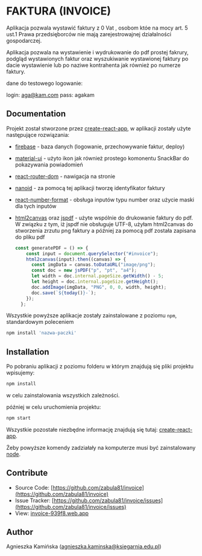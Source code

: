# FAKTURA (INVOICE)

Aplikacja pozwala wystawić faktury z 0 Vat , osobom któe na mocy art. 5 ust.1 Prawa przedsięborców nie mają zarejestrowajnej działalności gospodarczej.

Aplikacja pozwala na wystawienie i wydrukowanie do pdf prostej fakrury, podgląd wystawionych faktur oraz wyszukiwanie wystawionej faktury po dacie wystawienie lub po naziwe kontrahenta jak również po numerze faktury.

dane do testowego logowanie:

login: aga@kam.com
pass: agakam

## Documentation

Projekt został stworzone przez [create-react-app](https://github.com/facebook/create-react-app), w aplikacji zostały użyte następujące rozwiązania:

* [firebase](https://www.npmjs.com/package/firebase) - baza danych (logowanie, przechowywanie faktur, deploy)
* [material-ui](https://material-ui.com/) - użyto ikon jak również prostego komonentu SnackBar do pokazywania powiadomień
* [react-router-dom](https://reactrouter.com/web/guides/quick-start) - nawigacja na stronie
* [nanoid](https://www.npmjs.com/package/nanoid) - za pomocą tej aplikacji tworzę identyfikator faktury
* [react-number-format](https://www.npmjs.com/package/react-number-format) - obsługa inputów typu number oraz użycie maski dla tych inputów
* [html2canvas](https://www.npmjs.com/package/html2canvas) oraz [jspdf](https://www.npmjs.com/package/jspdf) - użyte wspólnie do drukowanie faktury do pdf. W związku z tym, iż jspdf nie obsługuje UTF-8, użyłam html2canvas do stworzenia zrzutu png faktury a później za pomocą pdf została zapisana do pliku pdf
  
  ```javascript
  const generatePDF = () => {
      const input = document.querySelector("#invoice");
      html2canvas(input).then((canvas) => {
        const imgData = canvas.toDataURL("image/png");
        const doc = new jsPDF("p", "pt", "a4");
        let width = doc.internal.pageSize.getWidth() - 5;
        let height = doc.internal.pageSize.getHeight();
        doc.addImage(imgData, "PNG", 0, 0, width, height);
        doc.save(`${today()}-`);
      });
    };
  ```

Wszystkie powyższe aplikacje zostały zainstalowane z poziomu `npm`, standardowym poleceniem

```javascript
npm install 'nazwa-paczki'
```

## Installation

Po pobraniu aplikacji z poziomu folderu w którym znajdują się pliki projektu wpisujemy:

```javascript
npm install
```

w celu zainstalowania wszystkich zależności.

później w celu uruchomienia projektu:

```javascript
npm start
```

Wszystkie pozostałe niezbędne informację znajdują się tutaj: [create-react-app](https://github.com/facebook/create-react-app).

Żeby powyższe komendy zadziałały na komputerze musi być zainstalowany [node](https://nodejs.org/en/).

## Contribute

* Source Code:  [https://github.com/zabula81/invoice](https://github.com/zabula81/invoice)
* Issue Tracker:  [https://github.com/zabula81/invoice/issues](https://github.com/zabula81/invoice/issues)
* View: [invoice-939f8.web.app](https://invoice-939f8.web.app/)

## Author

Agnieszka Kamińska (agnieszka.kaminska@ksiegarnia.edu.pl)
